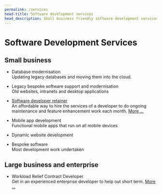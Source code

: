 ```yaml
---
permalink: /services
head-title: Software development services
head_description: Small business friendly software development services and enterprise level services.
---
```


# Software Development Services

## <i class="far fa-building"></i> Small business

- Database modernisation <br />
Updating legacy databases and moving them into the cloud. 

- Legacy bespoke software support and modernisation <br />
Old websites, intranets and desktop applications

- <a href="/software-developer-retainer"> Software developer retainer</a> <br />
An affordable way to hire the services of a developer to do ongoing maintenance and feature enhancement work each month.
<a href="/software-developer-retainer">More ...</a>

- Mobile app development <br />
Functional mobile apps that run on all mobile devices

- Dynamic website development<br />


- Bespoke software <br />
Most development work undertaken



## <i class="fas fa-sitemap"></i> Large business and enterprise

- Workload Relief Contract Developer<br />
Get in an experienced
 enterprise developer to help out short term.
<a href="/workload-relief-contractor">More ...</a>
